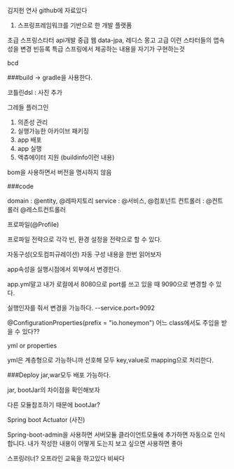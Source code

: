 김지헌 연사
github에 자료있다

1. 스프링프레임워크를 기반으로 한 개발 플랫폼

초급 스프링스타터 api개발
중급 웹 data-jpa, 레디스 몽고
고급 이런 스타터들의 앱속성을 변경 빈등록
특급 스프링에서 제공하는 내용을 자기가 구현하는것

bcd

###build 
-> gradle을 사용한다.

코틀린dsl : 사진 추가

그레들 플러그인
1. 의존성 관리
2. 실행가능한 아카이브 패키징
3. app 배포
4. app 실행
5. 액츄에이터 지원 (buildinfo이런 내용)

bom을 사용하면서 버전을 명시하지 않음

###code

domain : @entity, @레파지토리
service : @서비스, @컴포넌트
컨트롤러 : @컨트롤러 @레스트컨트롤러

프로파일(@Profile)

프로파일 전략으로 각각 빈, 환경 설정을 전략으로 할 수 있다.

자동구성(오토컴피규레이션) 자동 구성 내용을 한번 읽어보자

app속성을 실행시점에서 외부에서 변경한다.

app.yml말고 내가 로컬에서 8080으로 port를 쓰고 있을 때 9090으로 변경할 수 있다.

실행인자를 줘서 변경을 가능하다.
--service.port=9092

@ConfigurationProperties(prefix = "io.honeymon")
어느 class에서도 주입을 받을 수 있다??

yml or properties

yml은 계층형으로 가능하니까 선호해
모두 key,value로 mapping으로 처리한다.

###Deploy
jar,war모두 배포 가능하다.

jar, bootJar의 차이점을 확인해보자

다른 모듈참조하기 때문에 bootJar?

Spring boot Actuator
(사진)

Spring-boot-admin을 사용하면
서버모듈 클라이언트모듈에 추가하면 자동으로 인식합니다.
내가 작성한 내용이 어떻게 도는지 보고 싶으면 사용하면 좋아

스프링러너?
오프라인 교육을 하고있다 비싸다





